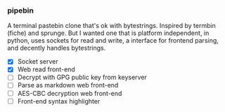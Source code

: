 ### pipebin

A terminal pastebin clone that's ok with bytestrings. Inspired by termbin (fiche) and sprunge. But I wanted one that is platform independent, in python, uses sockets for read and write, a interface for frontend parsing, and decently handles bytestrings.

  - [x] Socket server
  - [x] Web read front-end
  - [ ] Decrypt with GPG public key from keyserver
  - [ ] Parse as markdown web front-end
  - [ ] AES-CBC decryption web front-end
  - [ ] Front-end syntax highlighter
